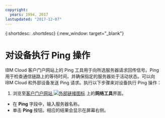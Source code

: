 ```yaml
---
copyright:
  years: 1994, 2017
lastupdated: "2017-12-07"
---
```


{:shortdesc: .shortdesc}
{:new_window: target="_blank"}

# 对设备执行 Ping 操作

IBM Cloud 客户门户网站上的 Ping 工具用于向所选服务器请求回传信号。Ping 用于检查通信链路上的等待时间，并确保指定的服务器处于活动状态。可以向 IBM Cloud 和外部设备发送 Ping 请求。执行以下步骤来对设备执行 Ping 操作：

1. 浏览至[客户门户网站 ![外部链接图标](../../icons/launch-glyph.svg "外部链接图标")](https://control.softlayer.com/) 上的**网络工具**界面。
* 在 **Ping** 字段中，输入服务器名称。
* 单击 **Ping** 按钮。相应的结果会显示在屏幕右侧。
